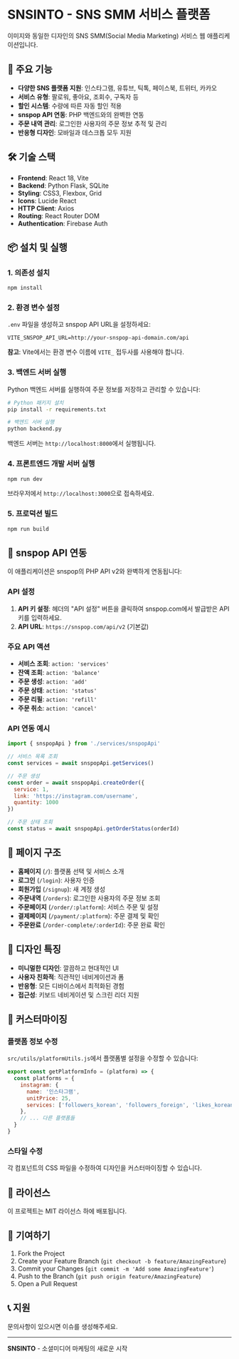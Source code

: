 # SNSINTO - SNS SMM 서비스 플랫폼

이미지와 동일한 디자인의 SNS SMM(Social Media Marketing) 서비스 웹 애플리케이션입니다.

## 🚀 주요 기능

- **다양한 SNS 플랫폼 지원**: 인스타그램, 유튜브, 틱톡, 페이스북, 트위터, 카카오
- **서비스 유형**: 팔로워, 좋아요, 조회수, 구독자 등
- **할인 시스템**: 수량에 따른 자동 할인 적용
- **snspop API 연동**: PHP 백엔드와의 완벽한 연동
- **주문 내역 관리**: 로그인한 사용자의 주문 정보 추적 및 관리
- **반응형 디자인**: 모바일과 데스크톱 모두 지원

## 🛠️ 기술 스택

- **Frontend**: React 18, Vite
- **Backend**: Python Flask, SQLite
- **Styling**: CSS3, Flexbox, Grid
- **Icons**: Lucide React
- **HTTP Client**: Axios
- **Routing**: React Router DOM
- **Authentication**: Firebase Auth

## 📦 설치 및 실행

### 1. 의존성 설치

```bash
npm install
```

### 2. 환경 변수 설정

`.env` 파일을 생성하고 snspop API URL을 설정하세요:

```env
VITE_SNSPOP_API_URL=http://your-snspop-api-domain.com/api
```

**참고**: Vite에서는 환경 변수 이름에 `VITE_` 접두사를 사용해야 합니다.

### 3. 백엔드 서버 실행

Python 백엔드 서버를 실행하여 주문 정보를 저장하고 관리할 수 있습니다:

```bash
# Python 패키지 설치
pip install -r requirements.txt

# 백엔드 서버 실행
python backend.py
```

백엔드 서버는 `http://localhost:8000`에서 실행됩니다.

### 4. 프론트엔드 개발 서버 실행

```bash
npm run dev
```

브라우저에서 `http://localhost:3000`으로 접속하세요.

### 5. 프로덕션 빌드

```bash
npm run build
```

## 🔌 snspop API 연동

이 애플리케이션은 snspop의 PHP API v2와 완벽하게 연동됩니다:

### API 설정

1. **API 키 설정**: 헤더의 "API 설정" 버튼을 클릭하여 snspop.com에서 발급받은 API 키를 입력하세요.
2. **API URL**: `https://snspop.com/api/v2` (기본값)

### 주요 API 액션

- **서비스 조회**: `action: 'services'`
- **잔액 조회**: `action: 'balance'`
- **주문 생성**: `action: 'add'`
- **주문 상태**: `action: 'status'`
- **주문 리필**: `action: 'refill'`
- **주문 취소**: `action: 'cancel'`

### API 연동 예시

```javascript
import { snspopApi } from './services/snspopApi'

// 서비스 목록 조회
const services = await snspopApi.getServices()

// 주문 생성
const order = await snspopApi.createOrder({
  service: 1,
  link: 'https://instagram.com/username',
  quantity: 1000
})

// 주문 상태 조회
const status = await snspopApi.getOrderStatus(orderId)
```

## 📱 페이지 구조

- **홈페이지** (`/`): 플랫폼 선택 및 서비스 소개
- **로그인** (`/login`): 사용자 인증
- **회원가입** (`/signup`): 새 계정 생성
- **주문내역** (`/orders`): 로그인한 사용자의 주문 정보 조회
- **주문페이지** (`/order/:platform`): 서비스 주문 및 설정
- **결제페이지** (`/payment/:platform`): 주문 결제 및 확인
- **주문완료** (`/order-complete/:orderId`): 주문 완료 확인

## 🎨 디자인 특징

- **미니멀한 디자인**: 깔끔하고 현대적인 UI
- **사용자 친화적**: 직관적인 네비게이션과 폼
- **반응형**: 모든 디바이스에서 최적화된 경험
- **접근성**: 키보드 네비게이션 및 스크린 리더 지원

## 🔧 커스터마이징

### 플랫폼 정보 수정

`src/utils/platformUtils.js`에서 플랫폼별 설정을 수정할 수 있습니다:

```javascript
export const getPlatformInfo = (platform) => {
  const platforms = {
    instagram: {
      name: '인스타그램',
      unitPrice: 25,
      services: ['followers_korean', 'followers_foreign', 'likes_korean', 'likes_foreign', 'comments_korean', 'comments_foreign', 'views']
    },
    // ... 다른 플랫폼들
  }
}
```

### 스타일 수정

각 컴포넌트의 CSS 파일을 수정하여 디자인을 커스터마이징할 수 있습니다.

## 📄 라이선스

이 프로젝트는 MIT 라이선스 하에 배포됩니다.

## 🤝 기여하기

1. Fork the Project
2. Create your Feature Branch (`git checkout -b feature/AmazingFeature`)
3. Commit your Changes (`git commit -m 'Add some AmazingFeature'`)
4. Push to the Branch (`git push origin feature/AmazingFeature`)
5. Open a Pull Request

## 📞 지원

문의사항이 있으시면 이슈를 생성해주세요.

---

**SNSINTO** - 소셜미디어 마케팅의 새로운 시작
